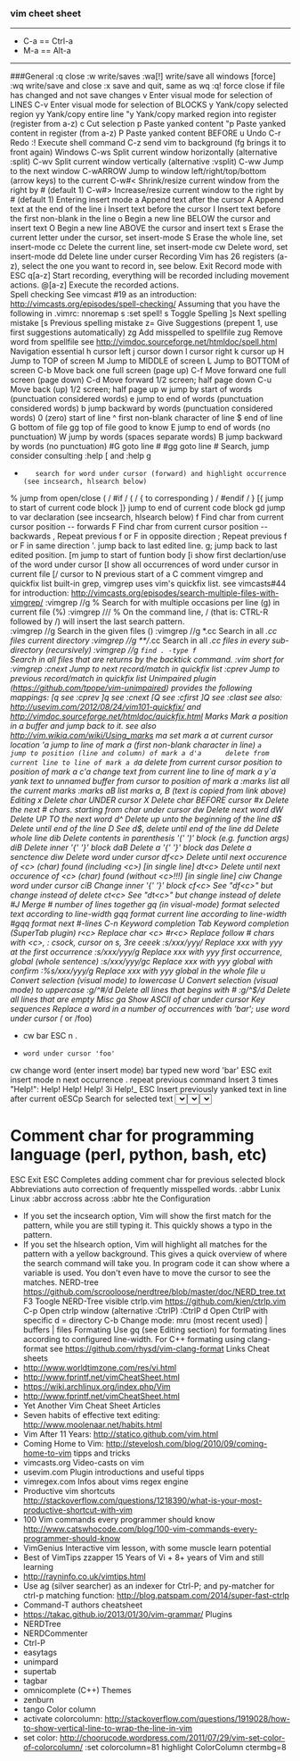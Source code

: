 ### vim cheet sheet

----

* C-a == Ctrl-a
* M-a == Alt-a

---

###General
:q        close
:w        write/saves
:wa[!]    write/save all windows [force]
:wq       write/save and close
:x        save and quit, same as wq
:q!       force close if file has changed and not save changes
v        Enter visual mode for selection of LINES
C-v      Enter visual mode for selection of BLOCKS
y        Yank/copy selected region
yy       Yank/copy entire line
"<reg>y  Yank/copy marked region into register <reg> (register from a-z)
c        Cut selection
p        Paste yanked content
"<reg>p  Paste yanked content in register <reg> (from a-z)
P        Paste yanked content BEFORE
u        Undo
C-r      Redo
:!<cmd>  Execute shell command <cmd>
C-z      send vim to background (fg brings it to front again)
Windows
C-ws     Split current window horizontally (alternative :split)
C-wv     Split current window vertically (alternative :vsplit)
C-ww     Jump to the next window
C-wARROW Jump to window left/right/top/bottom (arrow keys) to the current
C-w#<    Shrink/resize current window from the right by # (default 1) 
C-w#>    Increase/resize current window to the right by # (default 1) 
Entering insert mode
a        Append text after the cursor
A        Append text at the end of the line
i        Insert text before the cursor
I        Insert text before the first non-blank in the line
o        Begin a new line BELOW the cursor and insert text
O        Begin a new line ABOVE the cursor and insert text 
s        Erase the current letter under the cursor, set insert-mode
S        Erase the whole line, set insert-mode
cc       Delete the current line, set insert-mode
cw       Delete word, set insert-mode
dd       Delete line under curser
Recording
Vim has 26 registers (a-z), select the one you want to record in, see below. Exit Record mode with ESC
q[a-z]   Start recording, everything will be recorded including movement actions.
@[a-z]   Execute the recorded actions.    
Spell checking
See vimcast #19 as an introduction: http://vimcasts.org/episodes/spell-checking/
Assuming that you have the following in .vimrc:
nnoremap <silent> <leader>s :set spell!<cr>
<leader>s Toggle Spelling
]s       Next spelling mistake
[s       Previous spelling mistake
z=       Give Suggestions (prepent 1, use first suggestions automatically)
zg       Add misspelled to spellfile
zug      Remove word from spellfile
see http://vimdoc.sourceforge.net/htmldoc/spell.html
Navigation
essential
h        cursor left
j        cursor down
l        cursor right
k        cursor up
H        Jump to TOP of screen
M        Jump to MIDDLE of screen
L        Jump to BOTTOM of screen
C-b      Move back one full screen (page up)
C-f      Move forward one full screen (page down)
C-d      Move forward 1/2 screen; half page down
C-u      Move back (up) 1/2 screen; half page up
w        jump by start of words (punctuation considered words)
e        jump to end of words (punctuation considered words)
b        jump backward by words (punctuation considered words)
0 (zero) start of line
^        first non-blank character of line
$        end of line
G        bottom of file
gg       top of file
good to know
E        jump to end of words (no punctuation)
W        jump by words (spaces separate words)
B        jump backward by words (no punctuation)
#G       goto line #
#gg      goto line #
Search, jump
consider consulting :help [ and :help g
*        search for word under cursor (forward) and highlight occurrence (see incsearch, hlsearch below)
%        jump from open/close ( / #if / ( / { to corresponding ) / #endif / } 
[{       jump to start of current code block
]}       jump to end of current code block
gd       jump to var declaration (see incsearch, hlsearch below)
f<c>     Find char <c> from current cursor position -- forwards
F<c>     Find char <c> from current cursor position -- backwards
,        Repeat previous f<c> or F<c> in opposite direction
;        Repeat previous f<c> or F<c> in same direction
'.       jump back to last edited line.
g;       jump back to last edited position.
[m       jump to start of funtion body
[i       show first declartion/use of the word under cursor
[I       show all occurrences of word under cursor in current file
[/       cursor to N previous start of a C comment
vimgrep and quickfix list
built-in grep, vimgrep uses vim's quickfix list. see vimcasts#44 for introduction: http://vimcasts.org/episodes/search-multiple-files-with-vimgrep/
:vimgrep /<regex>/g %        Search for <regex> with multiple occasions per line (g) 
                             in current file (%)
:vimgrep /<C-r>// %          On the command line, <C-r>/ (that is: CTRL-R followed by /) 
                             will insert the last search pattern.  
:vimgrep /<a>/g <filelist>   Search in the given files (<filelist>) 
:vimgrep /<a>/g *.cc         Search in all *.cc files current directory
:vimgrep /<a>/g **/*.cc      Search in all *.cc files in every sub-directory (recursively) 
:vimgrep /<a>/g `find . -type f`     
                             Search in all files that are returns by the backtick command.
:vim     short for :vimgrep
:cnext   Jump to next record/match in quickfix list
:cprev   Jump to previous record/match in quickfix list
Unimpaired plugin (https://github.com/tpope/vim-unimpaired) provides the following mappings:
[q       see :cprev
]q       see :cnext
[Q       see :cfirst
]Q       see :clast
see also: http://usevim.com/2012/08/24/vim101-quickfix/ and http://vimdoc.sourceforge.net/htmldoc/quickfix.html
Marks
Mark a position in a buffer and jump back to it. see also http://vim.wikia.com/wiki/Using_marks
ma       set mark a at current cursor location
'a       jump to line of mark a (first non-blank character in line)
`a       jump to position (line and column) of mark a
d'a      delete from current line to line of mark a
d`a      delete from current cursor position to position of mark a
c'a      change text from current line to line of mark a
y`a      yank text to unnamed buffer from cursor to position of mark a
:marks   list all the current marks
:marks aB list marks a, B
(text is copied from link above)
Editing
x        Delete char UNDER cursor
X        Delete char BEFORE cursor
#x       Delete the next # chars. starting from char under cursor
dw       Delete next word
dW       Delete UP TO the next word
d^       Delete up unto the beginning of the line
d$       Delete until end of the line 
D        See d$, delete until end of the line  
dd       Delete whole line
dib      Delete contents in parenthesis '(' ')' block (e.g. function args)
diB      Delete inner '{' '}' block
daB      Delete a '{' '}' block
das      Delete a senctence
diw      Delete word under cursor
df<c>    Delete until next occurence of <c> (char) found (including <c>) [in single line]
dt<c>    Delete until next occurence of <c> (char) found (without <c>!!!) [in single line]
ciw      Change word under cursor 
ciB      Change inner '{' '}' block
cf<c>    See "df<c>" but change instead of delete
ct<c>    See "dt<c>" but change instead of delete
#J       Merge # number of lines together
gq       (in visual-mode) format selected text according to line-width
gqq      format current line according to line-width
#gqq     format next #-lines  
C-n      Keyword completion
Tab      Keyword completion (SuperTab plugin)
r<c>     Replace char <c>
#r<c>    Replace follow # chars with <c>, : csock, cursor on s, 3re ceeek
:s/xxx/yyy/    Replace xxx with yyy at the first occurrence
:s/xxx/yyy/g   Replace xxx with yyy first occurrence, global (whole sentence)
:s/xxx/yyy/gc  Replace xxx with yyy global with confirm
:%s/xxx/yyy/g  Replace xxx with yyy global in the whole file
u        Convert selection (visual mode) to lowercase
U        Convert selection (visual mode) to uppercase
:g/^#/d  Delete all lines that begins with #
:g/^$/d  Delete all lines that are empty
Misc
ga       Show ASCII of char under cursor
Key sequences
Replace a word in a number of occurrences with 'bar'; use word under cursor (* or /foo)
* cw bar ESC n .
*     word under cursor 'foo'
cw    change word (enter insert mode)
bar   typed new word 'bar'
ESC   exit insert mode
n     next occurrence
.     repeat previous command 
Insert 3 times "Help!": Help! Help! Help!
3i Help!_ ESC
Insert previously yanked text in line after current
oESCp
Search for selected text
<select> y / C-r0
<select> Select text in VISUAL mode (v)
y        Yank selection
/        Search for
C-r0     Press Ctrl-R and 0 to paste in
Comment out selection
C-v <select> # ESC ESC
C-v   Enter VISUAL block mode
<sel> Select lines
#     Comment char for programming language (perl, python, bash, etc)
ESC   Exit
ESC   Completes adding comment char for previous selected block
Abbreviations
auto correction of frequently misspelled words.
:abbr Lunix Linux
:abbr accross across
:abbr hte the
Configuration
* If you set the incsearch option, Vim will show the first match for the pattern, while you are still typing it. This quickly shows a typo in the pattern.
* If you set the hlsearch option, Vim will highlight all matches for the pattern with a yellow background. This gives a quick overview of where the search command will take you. In program code it can show where a variable is used. You don't even have to move the cursor to see the matches.
NERD-tree
https://github.com/scrooloose/nerdtree/blob/master/doc/NERD_tree.txt
F3       Toogle NERD-Tree visible 
ctrlp.vim
https://github.com/kien/ctrlp.vim
C-p      Open ctrlp window (alternative :CtrlP)
:CtrlP d Open CtrlP with specific d = directory
C-b      Change mode: mru (most recent used) | buffers | files
Formating
Use gq (see Editing section) for formating lines according to configured line-width. For C++ formating using clang-format see https://github.com/rhysd/vim-clang-format
Links
Cheat sheets
* http://www.worldtimzone.com/res/vi.html
* http://www.fprintf.net/vimCheatSheet.html
* https://wiki.archlinux.org/index.php/Vim
* http://www.fprintf.net/vimCheatSheet.html
* Yet Another Vim Cheat Sheet
Articles
* Seven habits of effective text editing: http://www.moolenaar.net/habits.html
* Vim After 11 Years: http://statico.github.com/vim.html
* Coming Home to Vim: http://stevelosh.com/blog/2010/09/coming-home-to-vim
tipps and tricks
* vimcasts.org Video-casts on vim
* usevim.com Plugin introductions and useful tipps
* vimregex.com Infos about vims regex engine
* Productive vim shortcuts http://stackoverflow.com/questions/1218390/what-is-your-most-productive-shortcut-with-vim
* 100 Vim commands every programmer should know http://www.catswhocode.com/blog/100-vim-commands-every-programmer-should-know
* VimGenius Interactive vim lesson, with some muscle learn potential
* Best of VimTips zzapper 15 Years of Vi + 8+ years of Vim and still learning
* http://rayninfo.co.uk/vimtips.html
* Use ag (silver searcher) as an indexer for Ctrl-P; and py-matcher for ctrl-p matching function: http://blog.patspam.com/2014/super-fast-ctrlp
* Command-T authors cheatsheet
* https://takac.github.io/2013/01/30/vim-grammar/
Plugins
* NERDTree
* NERDCommenter
* Ctrl-P
* easytags
* unimpard
* supertab
* tagbar
* omnicomplete (C++)
Themes
* zenburn
* tango
Color column
* activate colorcolumn: http://stackoverflow.com/questions/1919028/how-to-show-vertical-line-to-wrap-the-line-in-vim
* set color: http://choorucode.wordpress.com/2011/07/29/vim-set-color-of-colorcolumn/
:set colorcolumn=81
highlight ColorColumn ctermbg=8
